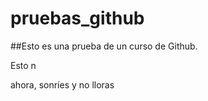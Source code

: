 # pruebas_github

##Esto es una prueba de un curso de Github.



Esto n

ahora, sonríes y no lloras
